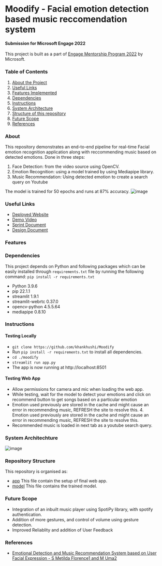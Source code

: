 # Moodify - Facial emotion detection based music reccomendation system
#### Submission for Microsoft Engage 2022
This project is built as a part of [Engage Mentorship Program 2022](https://acehacker.com/microsoft/engage2022) by Microsoft.

### Table of Contents
1. [About the Project](#about)
2. [Useful Links](#useful-links)
3. [Features Implemented](#features)
4. [Dependencies](#dependencies)
5. [Instructions](#instructions)
6. [System Architecture](#system-architechture)
7. [Structure of this repository](#repository-structure)
8. [Future Scope](#future-scope)
9. [References](#references)


### About
This repository demonstrates an end-to-end pipeline for real-time Facial emotion recognition application along with reccommending music based on detected emotions.
Done in three steps:
1. Face Detection: from the video source using OpenCV.
2. Emotion Recognition: using a model trained by using Mediapipe library.
3. Music Recommendation: Using detected emotion to create a search query on Youtube

The model is trained for 50 epochs and runs at 87% accuracy.
![image](https://user-images.githubusercontent.com/81975567/170823927-bd313103-7b34-42fd-9635-1b913ec65667.png)

### Useful Links
- [Deployed Website]()
- [Demo Video]()
- [Sprint Document]()
- [Design Document]()

### Features

### Dependencies
This project depends on Python and following packages which can be easily installed through `requirements.txt` file by running the following command:
`pip install -r requirements.txt`
- Python 3.9.6
- pip 22.1.1
- streamlit 1.9.1
- streamlit-webrtc 0.37.0
- opencv-python 4.5.5.64
- mediapipe 0.8.10
 
### Instructions
#### Testing Locally
-	`git clone https://github.com/khankhushi/Moodify`
-	Run `pip install -r requirements.txt` to install all dependencies.
-	`cd ./moodify`
-	`streamlit run app.py`
-	The app is now running at http://localhost:8501


#### Testing Web App
- Allow permissions for camera and mic when loading the web app.
- While testing, wait for the model to detect your emotions and click on recommend button to get songs based on a particular emotion
- Emotion used previously are stored in the cache and might cause an error in recommending music, REFRESH the site to resolve this. 4.	Emotion used previously are stored in the cache and might cause an error in recommending music, REFRESH the site to resolve this. 
- Recommended music is loaded in next tab as a youtube search query.

### System Architechture
![image](https://user-images.githubusercontent.com/81975567/170823667-70ffb002-f1bd-4578-b9a0-4ed32baee51d.png)

### Repository Structure
 This repository is organised as:
 - [app](/app.py) This file contain the setup of final web app.
 - [model](/model.h5) This file contains the trained model.




### Future Scope
- Integration of an inbuilt music player using  SpotiPy library, with spotify authentication.
- Addition of more gestures, and control of volume using gesture detection.
- Improved Reliablity and addition of User Feedback 

### References
- [Emotional Detection and Music Recommendation System
based on User Facial Expression - S Metilda Florence1 and M Uma2](https://iopscience.iop.org/article/10.1088/1757-899X/912/6/062007/pdf)


